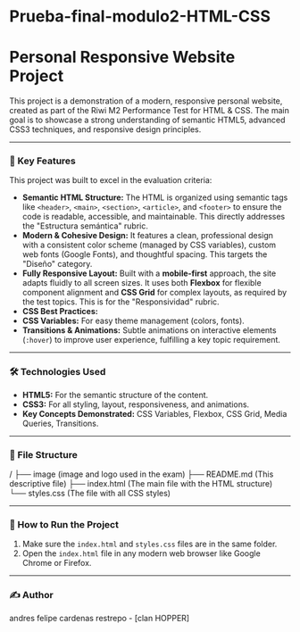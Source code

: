 # Prueba-final-modulo2-HTML-CSS
# Personal Responsive Website Project

This project is a demonstration of a modern, responsive personal website, created as part of the Riwi M2 Performance Test for HTML & CSS. The main goal is to showcase a strong understanding of semantic HTML5, advanced CSS3 techniques, and responsive design principles.

---

### 🚀 Key Features

This project was built to excel in the evaluation criteria:

* **Semantic HTML Structure:** The HTML is organized using semantic tags like `<header>`, `<main>`, `<section>`, `<article>`, and `<footer>` to ensure the code is readable, accessible, and maintainable.  This directly addresses the "Estructura semántica" rubric.
* **Modern & Cohesive Design:** It features a clean, professional design with a consistent color scheme (managed by CSS variables), custom web fonts (Google Fonts), and thoughtful spacing. This targets the "Diseño" category. 
* **Fully Responsive Layout:** Built with a **mobile-first** approach, the site adapts fluidly to all screen sizes. It uses both **Flexbox** for flexible component alignment and **CSS Grid** for complex layouts, as required by the test topics.  This is for the "Responsividad" rubric.
* **CSS Best Practices:**
* **CSS Variables:** For easy theme management (colors, fonts).
* **Transitions & Animations:** Subtle animations on interactive elements (`:hover`) to improve user experience, fulfilling a key topic requirement. 


---

### 🛠️ Technologies Used

* **HTML5:** For the semantic structure of the content. 
* **CSS3:** For all styling, layout, responsiveness, and animations. 
* **Key Concepts Demonstrated:** CSS Variables, Flexbox, CSS Grid, Media Queries, Transitions. 


---

### 📂 File Structure

/
├── image           (image and logo used in the exam)
├── README.md      (This descriptive file)
├── index.html     (The main file with the HTML structure)
└── styles.css     (The file with all CSS styles)

---

### 🚀 How to Run the Project

1.  Make sure the `index.html` and `styles.css` files are in the same folder.
2.  Open the `index.html` file in any modern web browser like Google Chrome or Firefox. 

---

### ✍️ Author

andres felipe cardenas restrepo - [clan HOPPER]
